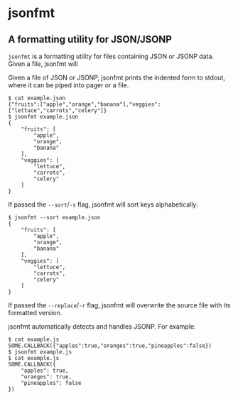 jsonfmt
=======

A formatting utility for JSON/JSONP
----

`jsonfmt` is a formatting utility for files containing JSON or JSONP data. Given a file, jsonfmt will 

Given a file of JSON or JSONP, jsonfmt prints the indented form to stdout, where it can be piped into pager or a file.

```
$ cat example.json
{"fruits":["apple","orange","banana"],"veggies":["lettuce","carrots","celery"]}
$ jsonfmt example.json
{
    "fruits": [
        "apple",
        "orange",
        "banana"
    ],
    "veggies": [
        "lettuce",
        "carrots",
        "celery"
    ]
}
```

If passed the `--sort`/`-s` flag, jsonfmt will sort keys alphabetically:

```
$ jsonfmt --sort example.json
{
    "fruits": [
        "apple",
        "orange",
        "banana"
    ],
    "veggies": [
        "lettuce",
        "carrots",
        "celery"
    ]
}
```

If passed the `--replace`/`-r` flag, jsonfmt will overwrite the source file with its formatted version.

jsonfmt automatically detects and handles JSONP. For example:

```
$ cat example.js
SOME.CALLBACK({"apples":true,"oranges":true,"pineapples":false})
$ jsonfmt example.js
$ cat example.js
SOME.CALLBACK({
    "apples": true,
    "oranges": true,
    "pineapples": false
})
```
